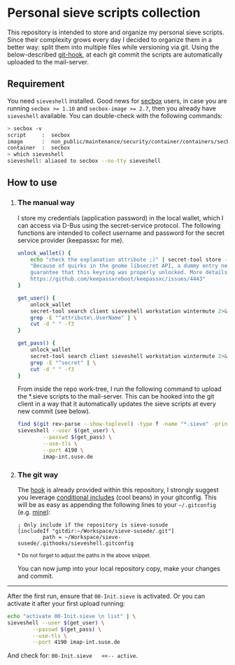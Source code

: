 # Personal sieve scripts collection

This repository is intended to store and organize my personal sieve scripts. Since their complexity grows every day I decided to organize them in a better way: split them into multiple files while versioning via git. Using the below-described [git-hook](#The-git-way), at each git commit the scripts are automatically uploaded to the mail-server.

## Requirement
You need `sieveshell` installed. Good news for [secbox](https://github.com/StayPirate/secbox) users, in case you are running `secbox >= 1.10` and `secbox-image >= 2.7`, then you already have `sieveshell` available. You can double-check with the following commands:
```bash
> secbox -v
script     :  secbox                                                       v.1.9
image      :  non_public/maintenance/security/container/containers/secbox  v.2.7
container  :  secbox                                                       running
> which sieveshell
sieveshell: aliased to secbox --no-tty sieveshell
```

## How to use

1. ### **The manual way**

    I store my credentials (application password) in the local wallet, which I can access via D-Bus using the secret-service protocol. The following functions are intended to collect username and password for the secret service provider (keepassxc for me).

    ```bash
    unlock_wallet() {
        echo "check the explanation attribute ;)" | secret-tool store --label="dummy-entry" explanation \
        "Because of quirks in the gnome libsecret API, a dummy entry needs to be stored in order to \
        guarantee that this keyring was properly unlocked. More details at http://crbug.com/660005 and \
        https://github.com/keepassxreboot/keepassxc/issues/4443"
    }

    get_user() {
        unlock_wallet
        secret-tool search client sieveshell workstation wintermute 2>&1 | \
        grep -E "^attribute\.UserName" | \
        cut -d " " -f3
    }

    get_pass() {
        unlock_wallet
        secret-tool search client sieveshell workstation wintermute 2>&1 | \
        grep -E "^secret" | \
        cut -d " " -f3
    }
    ```

    From inside the repo work-tree, I run the following command to upload the *.sieve scripts to the mail-server. This can be hooked into the git client in a way that it automatically updates the sieve scripts at every new commit (see below).

    ```bash
    find $(git rev-parse --show-toplevel) -type f -name "*.sieve" -printf "put %p %f\n" | sort -nr | \
    sieveshell --user $(get_user) \
            --passwd $(get_pass) \
            --use-tls \
            --port 4190 \
            imap-int.suse.de
    ```

2. ### **The git way**

    The [hook](.githooks/pre-commit) is already provided within this repository, I strongly suggest you leverage [conditional includes](https://git-scm.com/docs/git-config#_conditional_includes) (cool beans) in your gitconfig. This will be as easy as appending the following lines to your `~/.gitconfig` (e.g. [mine](https://github.com/StayPirate/dotfiles/blob/ebb1fdd4eba76b7a5bae77d512ec3ba7f0d16549/.gitconfig#L29-L31)):

    ```
    ; Only include if the repository is sieve-susude
    [includeIf "gitdir:~/Workspace/sieve-susede/.git"]
            path = ~/Workspace/sieve-susede/.githooks/sieveshell.gitconfig
    ```
    <sup>\* Do not forget to adjust the paths in the above snippet.</sup> 
    
    You can now jump into your local repository copy, make your changes and commit.

---
After the first run, ensure that `00-Init.sieve` is activated. Or you can activate it after your first upload running:

```bash
echo "activate 00-Init.sieve \n list" | \
sieveshell --user $(get_user) \
        --passwd $(get_pass) \
        --use-tls \
        --port 4190 imap-int.suse.de
```
And check for: `00-Init.sieve   <<-- active`.
